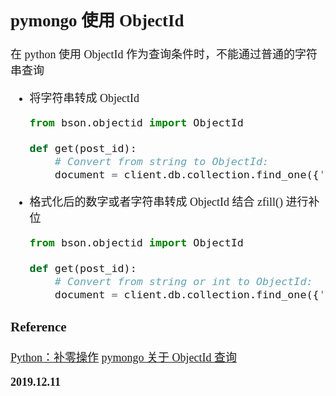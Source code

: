 <font size=4 face='楷体'>

## pymongo 使用 ObjectId

在 python 使用 ObjectId 作为查询条件时，不能通过普通的字符串查询

- 将字符串转成 ObjectId

  ```python
  from bson.objectid import ObjectId

  def get(post_id):
      # Convert from string to ObjectId:
      document = client.db.collection.find_one({'_id': ObjectId(post_id)})
  ```

- 格式化后的数字或者字符串转成 ObjectId
  结合 zfill() 进行补位

  ```python
  from bson.objectid import ObjectId

  def get(post_id):
      # Convert from string or int to ObjectId:
      document = client.db.collection.find_one({'_id': ObjectId(str(post_id).zfill(24))})
  ```

### Reference

[Python：补零操作](https://www.cnblogs.com/kangjianwei101/p/5621723.html)
[pymongo 关于 ObjectId 查询](https://www.jianshu.com/p/7c40bdc51c8a)

**2019.12.11**
